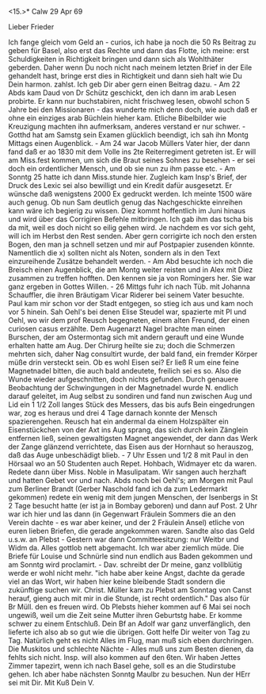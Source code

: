 <15.>* Calw 29 Apr 69

Lieber Frieder

Ich fange gleich vom Geld an - curios, ich habe ja noch die 50 Rs Beitrag zu geben für Basel, also erst das Rechte und dann das Flotte, ich meine: erst Schuldigkeiten in Richtigkeit bringen und dann sich als Wohlthäter geberden. Daher wenn Du noch nicht nach meinem letzten Brief in der Eile gehandelt hast, bringe erst dies in Richtigkeit und dann sieh halt wie Du Dein harmon. zahlst. Ich geb Dir aber gern einen Beitrag dazu. - Am 22 Abds kam Daud von Dr Schütz geschickt, den ich dann im arab Lesen probirte. Er kann nur buchstabiren, nicht frischweg lesen, obwohl schon 5 Jahre bei den Missionaren - das wunderte mich denn doch, wie auch daß er ohne ein einziges arab Büchlein hieher kam. Etliche Bibelbilder wie Kreuzigung machten ihn aufmerksam, anderes verstand er nur schwer. - Gotthd hat am Samstg sein Examen glücklich beendigt, ich sah ihn Montg Mittags einen Augenblick. - Am 24 war Jacob Müllers Vater hier, der dann fand daß er ao 1830 mit dem Volle ins 2te Reiterregiment getreten ist. Er will am Miss.fest kommen, um sich die Braut seines Sohnes zu besehen - er sei doch ein ordentlicher Mensch, und ob sie nun zu ihm passe etc. - Am Sonntg 25 hatte ich dann Miss.stunde hier. Zugleich kam Insp's Brief, der Druck des Lexic sei also bewilligt und ein Kredit dafür ausgesetzt. Er wünsche daß wenigstens 2000 Ex gedruckt werden. Ich meinte 1500 wäre auch genug. Ob nun Sam deutlich genug das Nachgeschickte einreihen kann wäre ich begierig zu wissen. Diez kommt hoffentlich im Juni hinaus und wird über das Corrigiren Befehle mitbringen. Ich gab ihm das tscha bis da mit, weil es doch nicht so eilig gehen wird. Je nachdem es vor sich geht, will ich im Herbst den Rest senden. Aber gern corrigirte ich noch den ersten Bogen, den man ja schnell setzen und mir auf Postpapier zusenden könnte. Namentlich die x) sollten nicht als Noten, sondern als in den Text einzureihende Zusätze behandelt werden. - Am Abd besuchte ich noch die Breisch einen Augenblick, die am Montg weiter reisten und in Alex mit Diez zusammen zu treffen hofften. Den kennen sie ja von Romingers her. Sie war ganz ergeben in Gottes Willen. - 26 Mittgs fuhr ich nach Tüb. mit Johanna Schauffler, die ihren Bräutigam Vicar Riderer bei seinem Vater besuchte. Paul kam mir schon vor der Stadt entgegen, so stieg ich aus und kam noch vor 5 hinein. Sah Oehl's bei denen Elise Steudel war, spazierte mit Pl und Oehl, wo wir dem prof Reusch begegneten, einem alten Freund, der einen curiosen casus erzählte. Dem Augenarzt Nagel brachte man einen Burschen, der am Ostermontag sich mit andern gerauft und eine Wunde erhalten hatte am Aug. Der Chirurg heilte sie zu; doch die Schmerzen mehrten sich, daher Nag consultirt wurde, der bald fand, ein fremder Körper müße drin versteckt sein. Ob es wohl Eisen sei? Er ließ R um eine feine Magnetnadel bitten, die auch bald andeutete, freilich sei es so. Also die Wunde wieder aufgeschnitten, doch nichts gefunden. Durch genauere Beobachtung der Schwingungen in der Magnetnadel wurde N. endlich darauf geleitet, im Aug selbst zu sondiren und fand nun zwischen Aug und Lid ein 1 1/2 Zoll langes Stück des Messers, das bis aufs Bein eingedrungen war, zog es heraus und drei 4 Tage darnach konnte der Mensch spazierengehen. Reusch hat ein andermal da einem Holzspälter ein Eisenstückchen von der Axt ins Aug sprang, das sich durch kein Zänglein entfernen ließ, seinen gewaltigsten Magnet angewendet, der dann das Werk der Zange glänzend verrichtete, das Eisen aus der Hornhaut so herauszog, daß das Auge unbeschädigt blieb. - 7 Uhr Essen und 1/2 8 mit Paul in den Hörsaal wo an 50 Studenten auch Repet. Hohbach, Widmayer etc da waren. Redete dann über Miss. Noble in Masulipatam. Wir sangen auch herzhaft und hatten Gebet vor und nach. Abds noch bei Oehl's; am Morgen mit Paul zum Berliner Brandt (Gerber Naschold fand ich da zum Ledermarkt gekommen) redete ein wenig mit dem jungen Menschen, der Isenbergs in St 2 Tage besucht hatte (er ist ja in Bombay geboren) und dann auf Post. 2 Uhr war ich hier und las dann (in Gegenwart Fräulein Sommers die an den Verein dachte - es war aber keiner, und der 2 Fräulein Ansel) etliche von euren lieben Briefen, die gerade angekommen waren. Sandte also das Geld u.s.w. an Plebst - Gestern war dann Committeesitzung: nur Weitbr und Widm da. Alles gottlob nett abgemacht. Ich war aber ziemlich müde. Die Briefe für Louise und Schnürle sind nun endlich aus Baden gekommen und am Sonntg wird proclamirt. - Dav. schreibt der Dr meine, ganz vollblütig werde er wohl nicht mehr. "ich habe aber keine Angst, dachte da gerade viel an das Wort, wir haben hier keine bleibende Stadt sondern die zukünftige suchen wir. Christ. Müller kam zu Plebst am Sonntag von Canst herauf, gieng auch mit mir in die Stunde, ist recht ordentlich." Das also für Br Müll. den es freuen wird. Ob Plebsts hieher kommen auf 6 Mai sei noch ungewiß, weil um die Zeit seine Mutter ihren Geburtstg habe. Er komme schwer zu einem Entschluß. Dein Bf an Adolf war ganz unverfänglich, den lieferte ich also ab so gut wie die übrigen. Gott helfe Dir weiter von Tag zu Tag. Natürlich geht es nicht Alles im Flug, man muß sich eben durchringen. Die Muskitos und schlechte Nächte - Alles muß uns zum Besten dienen, da fehlts sich nicht. Insp. will also kommen auf den 6ten. Wir haben Jettes Zimmer tapezirt, wenn ich nach Basel gehe, soll es an die Studirstube gehen. Ich aber habe nächsten Sonntg Maulbr zu besuchen. Nun der HErr sei mit Dir. Mit Kuß
 Dein V.
